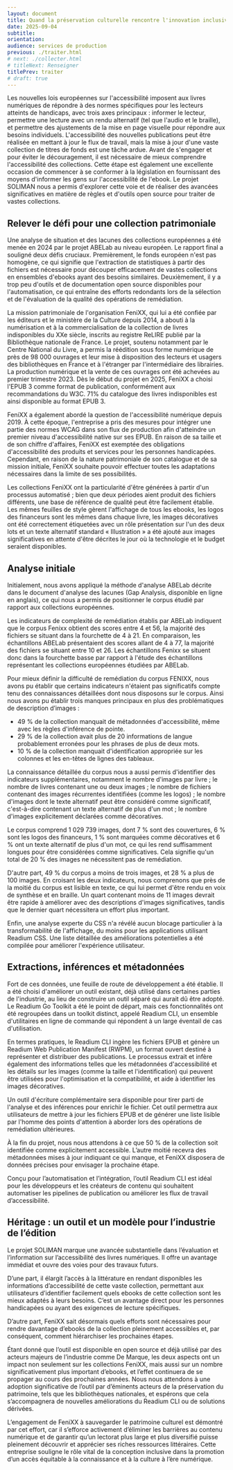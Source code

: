 ```yaml
---
layout: document
title: Quand la préservation culturelle rencontre l'innovation inclusive, retour d'expérience du projet SOLIMAN.
date: 2025-09-04
subtitle: 
orientation: 
audience: services de production
previous: ./traiter.html
# next: ./collecter.html
# titleNext: Renseigner
titlePrev: traiter
# draft: true
---
```


Les nouvelles lois européennes sur l'accessibilité imposent aux livres numériques de répondre à des normes spécifiques pour les lecteurs atteints de handicaps, avec trois axes principaux : informer le lecteur, permettre une lecture avec un rendu alternatif (tel que l'audio et le braille), et permettre des ajustements de la mise en page visuelle pour répondre aux besoins individuels. L'accessibilité des nouvelles publications peut être réalisée en mettant à jour le flux de travail, mais la mise à jour d'une vaste collection de titres de fonds est une tâche ardue. Avant de s'engager et pour éviter le découragement, il est nécessaire de mieux comprendre l'accessibilité des collections. Cette étape est également une excellente occasion de commencer à se conformer à la législation en fournissant des moyens d'informer les gens sur l'accessibilité de l'ebook. Le projet SOLIMAN nous a permis d'explorer cette voie et de réaliser des avancées significatives en matière de règles et d'outils open source pour traiter de vastes collections.

## Relever le défi pour une collection patrimoniale

Une analyse de situation et des lacunes des collections européennes a été menée en 2024 par le projet ABELab au niveau européen. Le rapport final a souligné deux défis cruciaux. Premièrement, le fonds européen n'est pas homogène, ce qui signifie que l'extraction de statistiques à partir des fichiers est nécessaire pour découper efficacement de vastes collections en ensembles d'ebooks ayant des besoins similaires. Deuxièmement, il y a trop peu d'outils et de documentation open source disponibles pour l'automatisation, ce qui entraîne des efforts redondants lors de la sélection et de l'évaluation de la qualité des opérations de remédiation.

La mission patrimoniale de l'organisation FeniXX, qui lui a été confiée par les éditeurs et le ministère de la Culture depuis 2014, a abouti à la numérisation et à la commercialisation de la collection de livres indisponibles du XXe siècle, inscrits au registre ReLIRE publié par la Bibliothèque nationale de France. Le projet, soutenu notamment par le Centre National du Livre, a permis la réédition sous forme numérique de près de 98 000 ouvrages et leur mise à disposition des lecteurs et usagers des bibliothèques en France et à l'étranger par l'intermédiaire des librairies. La production numérique et la vente de ces ouvrages ont été achevées au premier trimestre 2023.
Dès le début du projet en 2025, FeniXX a choisi l'EPUB 3 comme format de publication, conformément aux recommandations du W3C. 71% du catalogue des livres indisponibles est ainsi disponible au format EPUB 3.

FeniXX a également abordé la question de l'accessibilité numérique depuis 2019. À cette époque, l'entreprise a pris des mesures pour intégrer une partie des normes WCAG dans son flux de production afin d'atteindre un premier niveau d'accessibilité native sur ses EPUB.
En raison de sa taille et de son chiffre d'affaires, FeniXX est exemptée des obligations d'accessibilité des produits et services pour les personnes handicapées. Cependant, en raison de la nature patrimoniale de son catalogue et de sa mission initiale, FeniXX souhaite pouvoir effectuer toutes les adaptations nécessaires dans la limite de ses possibilités.

Les collections FeniXX ont la particularité d'être générées à partir d'un processus automatisé ; bien que deux périodes aient produit des fichiers différents, une base de référence de qualité peut être facilement établie. Les mêmes feuilles de style gèrent l'affichage de tous les ebooks, les logos des financeurs sont les mêmes dans chaque livre, les images décoratives ont été correctement étiquetées avec un rôle présentation sur l'un des deux lots et un texte alternatif standard « Illustration » a été ajouté aux images significatives en attente d'être décrites le jour où la technologie et le budget seraient disponibles.

## Analyse initiale

Initialement, nous avons appliqué la méthode d'analyse ABELab décrite dans le document d'analyse des lacunes (Gap Analysis, disponible en ligne en anglais), ce qui nous a permis de positionner le corpus étudié par rapport aux collections européennes.

Les indicateurs de complexité de remédiation établis par ABELab indiquent que le corpus Fenixx obtient des scores entre 4 et 56, la majorité des fichiers se situant dans la fourchette de 4 à 21. En comparaison, les échantillons ABELab présentaient des scores allant de 4 à 77, la majorité des fichiers se situant entre 10 et 26. Les échantillons Fenixx se situent donc dans la fourchette basse par rapport à l'étude des échantillons représentant les collections européennes étudiées par ABELab.

Pour mieux définir la difficulté de remédiation du corpus FENIXX, nous avons pu établir que certains indicateurs n'étaient pas significatifs compte tenu des connaissances détaillées dont nous disposons sur le corpus. Ainsi nous avons pu établir trois manques principaux en plus des problématiques de description d’images : 

* 49 % de la collection manquait de métadonnées d'accessibilité, même avec les règles d'inférence de pointe.
* 29 % de la collection avait plus de 20 informations de langue probablement erronées pour les phrases de plus de deux mots.
* 10 % de la collection manquait d'identification appropriée sur les colonnes et les en-têtes de lignes des tableaux.

La connaissance détaillée du corpus nous a aussi permis d'identifier des indicateurs supplémentaires, notamment le nombre d'images par livre ; le nombre de livres contenant une ou deux images ; le nombre de fichiers contenant des images récurrentes identifiées (comme les logos) ; le nombre d'images dont le texte alternatif peut être considéré comme significatif, c'est-à-dire contenant un texte alternatif de plus d'un mot ; le nombre d'images explicitement déclarées comme décoratives.

Le corpus comprend 1 029 739 images, dont 7 % sont des couvertures, 6 % sont les logos des financeurs, 1 % sont marquées comme décoratives et 6 % ont un texte alternatif de plus d'un mot, ce qui les rend suffisamment longues pour être considérées comme significatives. Cela signifie qu'un total de 20 % des images ne nécessitent pas de remédiation.

D'autre part, 49 % du corpus a moins de trois images, et 28 % a plus de 100 images. En croisant les deux indicateurs, nous comprenons que près de la moitié du corpus est lisible en texte, ce qui lui permet d'être rendu en voix de synthèse et en braille. Un quart contenant moins de 11 images devrait être rapide à améliorer avec des descriptions d'images significatives, tandis que le dernier quart nécessitera un effort plus important.

Enfin, une analyse experte du CSS n'a révélé aucun blocage particulier à la transformabilité de l'affichage, du moins pour les applications utilisant Readium CSS. Une liste détaillée des améliorations potentielles a été compilée pour améliorer l'expérience utilisateur.

## Extractions, inférences et métadonnées 

Fort de ces données, une feuille de route de développement a été établie. Il a été choisi d'améliorer un outil existant, déjà utilisé dans certaines parties de l'industrie, au lieu de construire un outil séparé qui aurait dû être adopté. Le Readium Go Toolkit a été le point de départ, mais ces fonctionnalités ont été regroupées dans un toolkit distinct, appelé Readium CLI, un ensemble d'utilitaires en ligne de commande qui répondent à un large éventail de cas d'utilisation.

En termes pratiques, le Readium CLI ingère les fichiers EPUB et génère un Readium Web Publication Manifest (RWPM), un format ouvert destiné à représenter et distribuer des publications. Le processus extrait et infère également des informations telles que les métadonnées d'accessibilité et les détails sur les images (comme la taille et l'identification) qui peuvent être utilisées pour l'optimisation et la compatibilité, et aide à identifier les images décoratives.

Un outil d'écriture complémentaire sera disponible pour tirer parti de l'analyse et des inférences pour enrichir le fichier. Cet outil permettra aux utilisateurs de mettre à jour les fichiers EPUB et de générer une liste lisible par l'homme des points d'attention à aborder lors des opérations de remédiation ultérieures.

À la fin du projet, nous nous attendons à ce que 50 % de la collection soit identifiée comme explicitement accessible. L’autre moitié recevra des métadonnées mises à jour indiquant ce qui manque, et FeniXX disposera de données précises pour envisager la prochaine étape.

Conçu pour l’automatisation et l’intégration, l’outil Readium CLI est idéal pour les développeurs et les créateurs de contenu qui souhaitent automatiser les pipelines de publication ou améliorer les flux de travail d’accessibilité. 

## Héritage : un outil et un modèle pour l’industrie de l’édition

Le projet SOLIMAN marque une avancée substantielle dans l’évaluation et l’information sur l’accessibilité des livres numériques. Il offre un avantage immédiat et ouvre des voies pour des travaux futurs.

D’une part, il élargit l’accès à la littérature en rendant disponibles les informations d’accessibilité de cette vaste collection, permettant aux utilisateurs d’identifier facilement quels ebooks de cette collection sont les mieux adaptés à leurs besoins. C’est un avantage direct pour les personnes handicapées ou ayant des exigences de lecture spécifiques.

D’autre part, FeniXX sait désormais quels efforts sont nécessaires pour rendre davantage d’ebooks de la collection pleinement accessibles et, par conséquent, comment hiérarchiser les prochaines étapes.

Étant donné que l’outil est disponible en open source et déjà utilisé par des acteurs majeurs de l’industrie comme De Marque, les deux aspects ont un impact non seulement sur les collections FeniXX, mais aussi sur un nombre significativement plus important d’ebooks, et l’effet continuera de se propager au cours des prochaines années. Nous nous attendons à une adoption significative de l’outil par d’éminents acteurs de la préservation du patrimoine, tels que les bibliothèques nationales, et espérons que cela s’accompagnera de nouvelles améliorations du Readium CLI ou de solutions dérivées.

L’engagement de FeniXX à sauvegarder le patrimoine culturel est démontré par cet effort, car il s’efforce activement d’éliminer les barrières au contenu numérique et de garantir qu’un lectorat plus large et plus diversifié puisse pleinement découvrir et apprécier ses riches ressources littéraires. Cette entreprise souligne le rôle vital de la conception inclusive dans la promotion d’un accès équitable à la connaissance et à la culture à l’ère numérique.

</div>